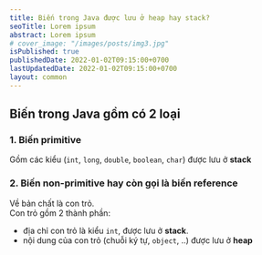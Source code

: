 ```yaml
---
title: Biến trong Java được lưu ở heap hay stack?
seoTitle: Lorem ipsum
abstract: Lorem ipsum
# cover_image: "/images/posts/img3.jpg"
isPublished: true
publishedDate: 2022-01-02T09:15:00+0700
lastUpdatedDate: 2022-01-02T09:15:00+0700
layout: common
---
```


## Biến trong Java gồm có 2 loại

### 1. Biến primitive

Gồm các kiểu (`int`, `long`, `double`, `boolean`, `char`) được lưu ở **stack**

### 2. Biến non-primitive hay còn gọi là biến reference

Về bản chất là con trỏ.  
Con trỏ gồm 2 thành phần:

- địa chỉ con trỏ là kiểu `int`, được lưu ở **stack**.
- nội dung của con trỏ (chuỗi ký tự, `object`, ..) được lưu ở **heap**
